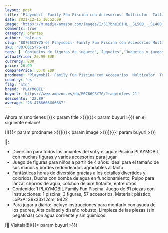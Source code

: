 ```yaml
---
layout: post
title: 'Playmobil- Family Fun Piscina con Accesorios  Multicolor  Talla Única  Geobra Brandstätter 9422 '
date: 2021-12-15 10:52:09
image: 'https://m.media-amazon.com/images/I/517bne1BIHL._SL500_._SL400_.jpg'
comments: true
category: ofertas
author: 'tole.es'
slug: 'B0766CSY7G-es Playmobil- Family Fun Piscina con Accesorios Multicolor...'
sku: 'B0766CSY7G-es'
tags: [ 'Conjuntos de figuras de juguete','Juguetes','Juguetes y juegos','Muñecos y figuras','playmobil','playmobil-', ]
actualPrice: 26.99 EUR
currency: EUR
price: 26.99
comparePrice: 35.0 EUR
prodname: 'Playmobil- Family Fun Piscina con Accesorios  Multicolor  Talla Única  Geobra Brandstätter 9422 '
country: 'es'
flag: '🇪🇸'
brand: 'PLAYMOBIL'
buyurl: 'https://www.amazon.es/dp/B0766CSY7G/?tag=tolees-21'
descuento: '22.89'
average: '26.4766666666667'
---
```


Ahora mismo tienes [{{< param title >}}]({{< param buyurl >}}) en el siguiente enlace!

[![{{< param prodname >}}]({{< param image >}})]({{< param buyurl >}})

🔎:

- Diversión para todos los amantes del sol y el agua: Piscina PLAYMOBIL con muchas figuras y varios accesorios para jugar
- Juego de figuras para niños a partir de 4 años: Ideal para el tamaño de sus manos y bordes redondeados agradables al tacto
- Fantásticas horas de diversión gracias a los detalles divertidos y coloridos, Ducha con bomba de agua en funcionamiento, Pulpo para lanzar chorros de agua, colchón de aire flotante, entre otros
- Contenido: 1 PLAYMOBIL Family Fun Piscina, Juego de 61 piezas con instrucciones: 1 piscina, 3 figuras, 57 accesorios, Material: plástico, LxPxA: 39x33x12cm, 9422
- Para jugar a diario: Incluye instrucciones para montarlo con ayuda de los padres, Alta calidad y diseño robusto, Limpieza de las piezas (sin pegatinas) con agua corriente y sin químicos

[🛒 Visítala!!!]({{< param buyurl >}})
